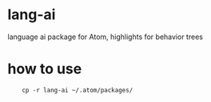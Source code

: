 # lang-ai
language ai package for Atom, highlights for behavior trees

# how to use
```shell
    cp -r lang-ai ~/.atom/packages/
```
